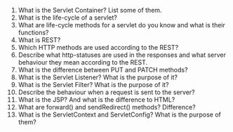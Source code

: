 1. What is the Servlet Container? List some of them.
2. What is the life-cycle of a servlet?
3. What are life-cycle methods for a servlet do you know and what is their functions?
4. What is REST?
5. Which HTTP methods are used according to the REST?
6. Describe what http-statuses are used in the responses and what server behaviour they mean according to the REST.
7. What is the difference between PUT and PATCH methods?
8. What is the Servlet Listener? What is the purpose of it?
9. What is the Servlet Filter? What is the purpose of it?
10. Describe the behaviour when a request is sent to the server?
11. What is the JSP? And what is the difference to HTML?
12. What are forward() and sendRedirect() methods? Difference?
13. What is the ServletContext and ServletConfig? What is the purpose of them?
